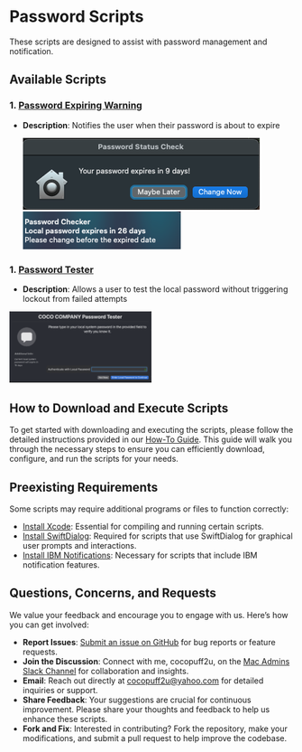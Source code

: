 # Password Scripts

These scripts are designed to assist with password management and notification. 

## Available Scripts

### 1. [Password Expiring Warning](https://github.com/cocopuff2u/MacOS_Admin_Scripts/blob/main/Password_Scripts/Password_Expiring_Warning)

- **Description**: Notifies the user when their password is about to expire

  ![firstwindow](https://github.com/cocopuff2u/MacOS_Admin_Scripts/blob/main/Password_Scripts/images/firstwindow.png)
  ![notifcation](https://github.com/cocopuff2u/MacOS_Admin_Scripts/blob/main/Password_Scripts/images/Example_notification_password.png)

### 1. [Password Tester](https://github.com/cocopuff2u/MacOS_Admin_Scripts/blob/main/Password_Scripts/User_Password_Tester_Script)

- **Description**: Allows a user to test the local password without triggering lockout from failed attempts

<img src="https://github.com/cocopuff2u/MacOS_Admin_Scripts/blob/main/Password_Scripts/User_Password_Tester_Script/images/firstwindow.png" alt="Description" width="50%">


## How to Download and Execute Scripts

To get started with downloading and executing the scripts, please follow the detailed instructions provided in our [How-To Guide](https://github.com/cocopuff2u/MacOS_Admin_Scripts/blob/main/How_To_Guide/README.md). This guide will walk you through the necessary steps to ensure you can efficiently download, configure, and run the scripts for your needs.

## Preexisting Requirements

Some scripts may require additional programs or files to function correctly:

- [Install Xcode](https://developer.apple.com/documentation/safari-developer-tools/installing-xcode-and-simulators): Essential for compiling and running certain scripts.
- [Install SwiftDialog](https://github.com/swiftDialog/swiftDialog): Required for scripts that use SwiftDialog for graphical user prompts and interactions.
- [Install IBM Notifications](https://github.com/IBM/mac-ibm-notifications): Necessary for scripts that include IBM notification features.

## Questions, Concerns, and Requests

We value your feedback and encourage you to engage with us. Here’s how you can get involved:

- **Report Issues**: [Submit an issue on GitHub](https://github.com/cocopuff2u/MacOS_Admin_Scripts/issues) for bug reports or feature requests.
- **Join the Discussion**: Connect with me, cocopuff2u, on the [Mac Admins Slack Channel](https://join.slack.com/t/macadmins/shared_invite/zt-2o5811yhx-q5MNLrFG1VoHRusXLgZwsw) for collaboration and insights.
- **Email**: Reach out directly at [cocopuff2u@yahoo.com](mailto:cocopuff2u@yahoo.com) for detailed inquiries or support.
- **Share Feedback**: Your suggestions are crucial for continuous improvement. Please share your thoughts and feedback to help us enhance these scripts.
- **Fork and Fix**: Interested in contributing? Fork the repository, make your modifications, and submit a pull request to help improve the codebase.
